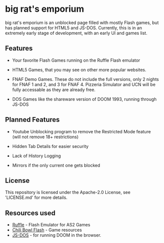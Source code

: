 # big rat's emporium

big rat's emporium is an unblocked page filled with mostly Flash games, but has planned support for HTML5 and JS-DOS. Currently, this is in an extremely early stage of development, with an early UI and games list.

## Features
- Your favorite Flash Games running on the Ruffle Flash emulator

- HTML5 Games, that you may see on other more popular websites.

- FNAF Demo Games. These do not include the full versions, only 2 nights for FNAF 1 and 2, and 3 for FNAF 4. Pizzeria Simulator and UCN will be fully accessable as they are already free.

- DOS Games like the shareware version of DOOM 1993, running through JS-DOS

## Planned Features
- Youtube Unblocking program to remove the Restricted Mode feature (will not remove 18+ restrictions)

- Hidden Tab Details for easier security

- Lack of History Logging

- Mirrors if the only current one gets blocked

## License
This repository is licensed under the Apache-2.0 License, see 'LICENSE.md' for more details.

## Resources used

 - <a href="https://ruffle.rs" target="_blank" rel="noopener">Ruffle</a> - Flash Emulator for AS2 Games
 - <a href="https://github.com/CBGamesdev/chilibowlflash" target="_blank" rel="noopener">Chili Bowl Flash</a> - Game resources
 - <a href="https://github.com/caiiiycuk/js-dos" target="_blank" rel="noopener">JS-DOS</a> - for running DOOM in the browser.
